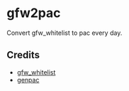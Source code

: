 # gfw2pac
Convert gfw_whitelist to pac every day.
## Credits  
- [gfw_whitelist](https://github.com/breakwa11/gfw_whitelist)  
- [genpac](https://github.com/JinnLynn/genpac)  
